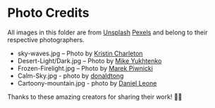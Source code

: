 # Photo Credits

All images in this folder are from [Unsplash](https://unsplash.com) [Pexels](https://www.pexels.com/) and belong to their respective photographers.

- sky-waves.jpg – Photo by [Kristin Charleton](https://unsplash.com/@kristincharleton)
- Desert-Light/Dark.jpg – Photo by [Mike Yukhtenko](https://unsplash.com/@yamaicle)
- Frozen-Firelight.jpg – Photo by [Marek Piwnicki](https://unsplash.com/@marekpiwnicki)
- Calm-Sky.jpg - photo by [donaldtong](https://www.pexels.com/@donaldtong94/)
- Cartoony-mountain.jpg - photo by [Daniel Leone](https://unsplash.com/@danielleone/)

Thanks to these amazing creators for sharing their work! 🙏✨
